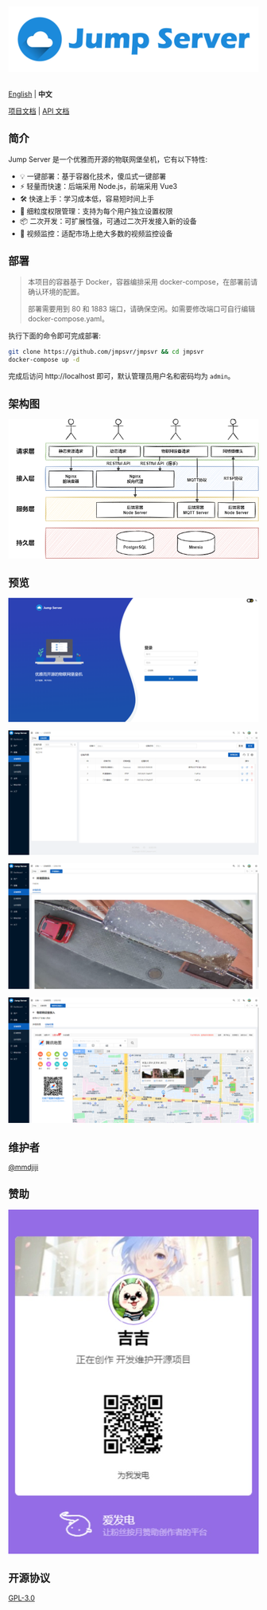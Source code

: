 <div align="center">
  <a href="https://github.com/jmpsvr/jmpsvr">
    <img alt="Jump Server Logo" src="./assets/jmpsvr.png">
  </a>
  <br><br>
</div>

[English](./README.md) | **中文**

[项目文档](https://docs.jmpsvr.com) | [API 文档](https://docs.jmpsvr.com/api.html)

## 简介

Jump Server 是一个优雅而开源的物联网堡垒机，它有以下特性:

* 💡 一键部署：基于容器化技术，傻瓜式一键部署
* ⚡️ 轻量而快速：后端采用 Node.js，前端采用 Vue3
* 🛠️ 快速上手：学习成本低，容易短时间上手
* 🔑 细粒度权限管理：支持为每个用户独立设置权限
* 📦 二次开发：可扩展性强，可通过二次开发接入新的设备
* 🔩 视频监控：适配市场上绝大多数的视频监控设备

## 部署
> 本项目的容器基于 Docker，容器编排采用 docker-compose，在部署前请确认环境的配置。
>
> 部署需要用到 80 和 1883 端口，请确保空闲。如需要修改端口可自行编辑 docker-compose.yaml。

执行下面的命令即可完成部署:
```bash
git clone https://github.com/jmpsvr/jmpsvr && cd jmpsvr
docker-compose up -d
```
完成后访问 http://localhost 即可，默认管理员用户名和密码均为 `admin`。

## 架构图

![Structure](assets/structure.png)

## 预览

![Preview](assets/preview.png)

![Devices](assets/devices.png)

![Camera](assets/camera.png)

![Location](assets/location.png)

## 维护者

[@mmdjiji](https://github.com/mmdjiji)

## 赞助

![afdian](assets/afdian.jpg)

## 开源协议

[GPL-3.0](./LICENSE)
